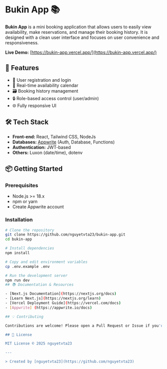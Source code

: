 # Bukin App 📚

**Bukin App** is a mini booking application that allows users to easily view availability, make reservations, and manage their booking history. It is designed with a clean user interface and focuses on user convenience and responsiveness.


**Live Demo:** [https://bukin-app.vercel.app/](https://bukin-app.vercel.app/)


## 🚀 Features

- 🧾 User registration and login
- 📅 Real-time availability calendar
- 🗃️ Booking history management
- 🔒 Role-based access control (user/admin)
- 🌐 Fully responsive UI

## 🛠️ Tech Stack

- **Front-end:** React, Tailwind CSS, NodeJs
- **Databases:** [Appwrite](https://appwrite.io) (Auth, Database, Functions)
- **Authentication:** JWT-based
- **Others:** Luxon (date/time), dotenv

## 📦 Getting Started

### Prerequisites

- Node.js >= 18.x
- npm or yarn
- Create Appwrite account
### Installation

```bash
# Clone the repository
git clone https://github.com/nguyetvta23/bukin-app.git
cd bukin-app

# Install dependencies
npm install

# Copy and edit environment variables
cp .env.example .env

# Run the development server
npm run dev
## 📚 Documentation & Resources

- [Next.js Documentation](https://nextjs.org/docs)
- [Learn Next.js](https://nextjs.org/learn)
- [Vercel Deployment Guide](https://vercel.com/docs)
- [Appwrite] (https://appwrite.io/docs)

## 💡 Contributing

Contributions are welcome! Please open a Pull Request or Issue if you'd like to help improve this project.

## 📄 License

MIT License © 2025 nguyetvta23

---

> Created by [nguyetvta23](https://github.com/nguyetvta23)
